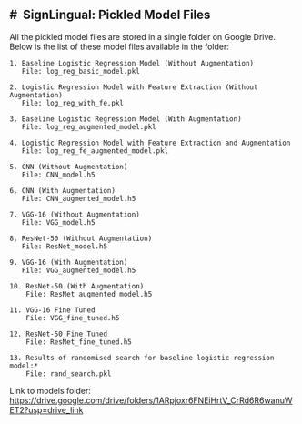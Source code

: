 
#  SignLingual: Pickled Model Files
---
All the pickled model files are stored in a single folder on Google Drive. 
Below is the list of these model files available in the folder:

    1. Baseline Logistic Regression Model (Without Augmentation)
       File: log_reg_basic_model.pkl

    2. Logistic Regression Model with Feature Extraction (Without Augmentation)
       File: log_reg_with_fe.pkl

    3. Baseline Logistic Regression Model (With Augmentation)
       File: log_reg_augmented_model.pkl

    4. Logistic Regression Model with Feature Extraction and Augmentation
       File: log_reg_fe_augmented_model.pkl

    5. CNN (Without Augmentation)
       File: CNN_model.h5

    6. CNN (With Augmentation)
       File: CNN_augmented_model.h5

    7. VGG-16 (Without Augmentation)
       File: VGG_model.h5

    8. ResNet-50 (Without Augmentation)
       File: ResNet_model.h5

    9. VGG-16 (With Augmentation)
       File: VGG_augmented_model.h5

    10. ResNet-50 (With Augmentation)
        File: ResNet_augmented_model.h5

    11. VGG-16 Fine Tuned
        File: VGG_fine_tuned.h5

    12. ResNet-50 Fine Tuned
        File: ResNet_fine_tuned.h5

    13. Results of randomised search for baseline logistic regression model:*
        File: rand_search.pkl


Link to models folder:
https://drive.google.com/drive/folders/1ARpjoxr6FNEiHrtV_CrRd6R6wanuWET2?usp=drive_link